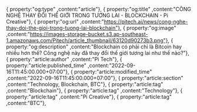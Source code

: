 { property:"og:type" ,content:"article"},
{ property:"og:title" ,content:"CÔNG NGHỆ THAY ĐỔI THẾ GIỚI TRONG TƯƠNG LAI - BLOCKCHAIN - Pi Creative"},
{ property:"og:url" ,content:"https://pitech.ai/news/cong-nghe-thay-doi-the-gioi-trong-tuong-lai-blockchain"},
{ property:"og:image" ,content:"https://images-storage-bucket.s3.ap-southeast-1.amazonaws.com/Pitech/article_thumbnail/63120d90273b3.png"},
{ property:"og:description" ,content:"Blockchain có phải chỉ là Bitcoin hay nhiều hơn thế? Công nghệ này đã thay đổi thế giới tương lai như thế nào?"},
{ property:"article:author" ,content:"Pi Tech"},
{ property:"article:published_time" ,content:"2022-09-16T11:45:00.000+07:00"},
{ property:"article:modified_time" ,content:"2022-09-16T11:45:00.000+07:00"},
{ property:"article:section" ,content:"Technology, Blockchain, BTC"},
{ property:"article:tag" ,content:"Blockchain"},
{ property:"article:tag" ,content:"Technology"},
{ property:"article:tag" ,content:"Pi Creative"},
{ property:"article:tag" ,content:"BTC"},
